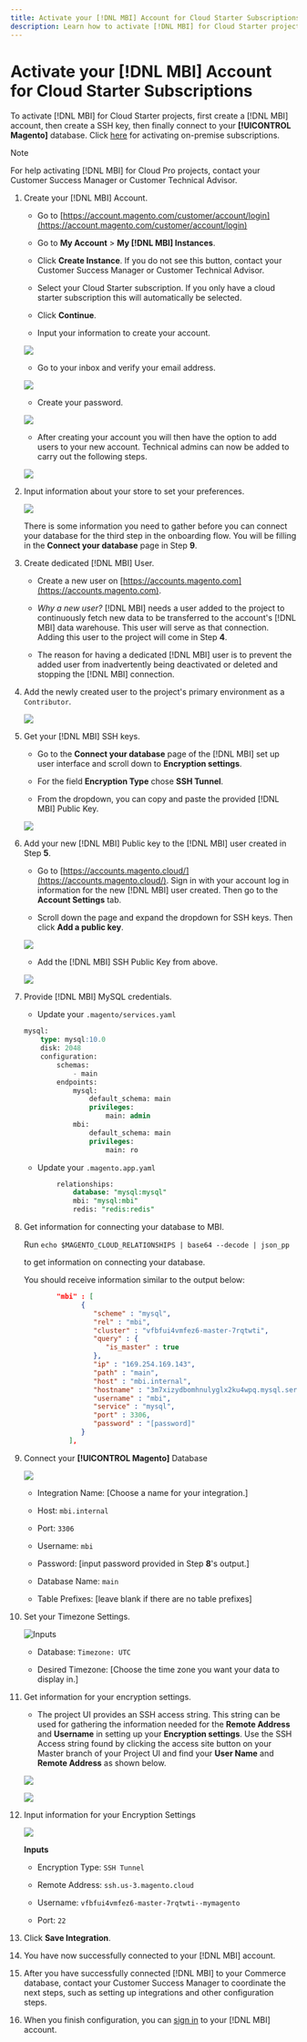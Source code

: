 ```yaml
---
title: Activate your [!DNL MBI] Account for Cloud Starter Subscriptions
description: Learn how to activate [!DNL MBI] for Cloud Starter projects.
---
```

# Activate your [!DNL MBI] Account for Cloud Starter Subscriptions

To activate [!DNL MBI] for Cloud Starter projects, first create a [!DNL MBI] account, then create a SSH key, then finally connect to your **[!UICONTROL Magento]** database. Click [here](../getting-started/onpremise-activation.md) for activating on-premise subscriptions.

>[!NOTE]
>
>For help activating [!DNL MBI] for Cloud Pro projects, contact your Customer Success Manager or Customer Technical Advisor.

1. Create your [!DNL MBI] Account.

    - Go to [https://account.magento.com/customer/account/login](https://account.magento.com/customer/account/login)

    - Go to **My Account** > **My [!DNL MBI] Instances**.

    - Click **Create Instance**. If you do not see this button, contact your Customer Success Manager or Customer Technical Advisor.

    - Select your Cloud Starter subscription. If you only have a cloud starter subscription this will automatically be selected.

    - Click **Continue**.

    - Input your information to create your account.

     ![](../assets/create-account-2.png)

    - Go to your inbox and verify your email address.

    ![](../assets/create-account-3.png)

    - Create your password.

    ![](../assets/create-account-4.png)

    - After creating your account you will then have the option to add users to your new account. Technical admins can now be added to carry out the following steps.

     ![](../assets/create-account-5.png)

1. Input information about your store to set your preferences.

    ![](../assets/create-account-6.png)

    There is some information you need to gather before you can connect your database for the third step in the onboarding flow. You will be filling in the **Connect your database** page in Step **9**.

1. Create dedicated [!DNL MBI] User.

    - Create a new user on [https://accounts.magento.com](https://accounts.magento.com).

    - _Why a new user?_ [!DNL MBI] needs a user added to the project to continuously fetch new data to be transferred to the account's [!DNL MBI] data warehouse. This user will serve as that connection. Adding this user to the project will come in Step **4**.

    - The reason for having a dedicated [!DNL MBI] user is to prevent the added user from inadvertently being deactivated or deleted and stopping the [!DNL MBI] connection.

1. Add the newly created user to the project's primary environment as a `Contributor`.

    ![](../assets/create-account-7.png)

1. Get your [!DNL MBI] SSH keys.

    - Go to the **Connect your database** page of the [!DNL MBI] set up user interface and scroll down to **Encryption settings**.

    - For the field **Encryption Type** chose **SSH Tunnel**.

    - From the dropdown, you can copy and paste the provided [!DNL MBI] Public Key.

    ![](../assets/create-account-8.png)

1. Add your new [!DNL MBI] Public key to the [!DNL MBI] user created in Step **5**.

    - Go to [https://accounts.magento.cloud/](https://accounts.magento.cloud/). Sign in with your account log in information for the new [!DNL MBI] user created. Then go to the **Account Settings** tab.

    - Scroll down the page and expand the dropdown for SSH keys. Then click **Add a public key**.

    ![](../assets/create-account-9.png)

    - Add the [!DNL MBI] SSH Public Key from above.

    ![](../assets/create-account-10.png)

1. Provide [!DNL MBI] MySQL credentials.

    - Update your `.magento/services.yaml`

    ```sql
    mysql:
        type: mysql:10.0
        disk: 2048
        configuration:
            schemas:
                - main
            endpoints:
                mysql:
                    default_schema: main
                    privileges:
                        main: admin
                mbi:
                    default_schema: main
                    privileges:
                        main: ro
    ```

    - Update your `.magento.app.yaml`

    ```sql
            relationships:
                database: "mysql:mysql"
                mbi: "mysql:mbi"
                redis: "redis:redis"
    ```

1. Get information for connecting your database to MBI.

    Run
    `echo $MAGENTO_CLOUD_RELATIONSHIPS | base64 --decode | json_pp`

    to get information on connecting your database.

    You should receive information similar to the output below:

    ```json
            "mbi" : [
                  {
                     "scheme" : "mysql",
                     "rel" : "mbi",
                     "cluster" : "vfbfui4vmfez6-master-7rqtwti",
                     "query" : {
                        "is_master" : true
                     },
                     "ip" : "169.254.169.143",
                     "path" : "main",
                     "host" : "mbi.internal",
                     "hostname" : "3m7xizydbomhnulyglx2ku4wpq.mysql.service._.magentosite.cloud",
                     "username" : "mbi",
                     "service" : "mysql",
                     "port" : 3306,
                     "password" : "[password]"
                  }
               ],
    ```

1. Connect your **[!UICONTROL Magento]** Database

   ![](../assets/create-account-11.png)

    - Integration Name: [Choose a name for your integration.]

    - Host: `mbi.internal`

    - Port: `3306`

    - Username: `mbi`

    - Password: [input password provided in Step **8**'s output.]

    - Database Name: `main`

    - Table Prefixes: [leave blank if there are no table prefixes]

1. Set your Timezone Settings.

    ![Inputs](../assets/create-account-12.png)

     - Database: `Timezone: UTC`

     - Desired Timezone: [Choose the time zone you want your data to display in.]

1. Get information for your encryption settings.

    - The project UI provides an SSH access string. This string can be used for gathering the information needed for the **Remote Address** and **Username** in setting up your **Encryption settings**.  Use the SSH Access string found by clicking the access site button on your Master branch of your Project UI and find your **User Name** and **Remote Address** as shown below.

    ![](../assets/create-account-13.png)

    ![](../assets/create-account-14.png)

1. Input information for your Encryption Settings

    ![](../assets/create-account-15.png)

    **Inputs**

     - Encryption Type: `SSH Tunnel`

     - Remote Address: `ssh.us-3.magento.cloud`

     - Username: `vfbfui4vmfez6-master-7rqtwti--mymagento`

     - Port: `22`

1. Click **Save Integration**.

1. You have now successfully connected to your [!DNL MBI] account.

1. After you have successfully connected [!DNL MBI] to your Commerce database, contact your Customer Success Manager to coordinate the next steps, such as setting up integrations and other configuration steps.

1. When you finish configuration, you can [sign in](../getting-started/sign-in.md) to your [!DNL MBI] account.
